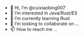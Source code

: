- 👋 Hi, I’m @cuixiaobing007
- 👀 I’m interested in Java/Rust/ES
- 🌱 I’m currently learning Rust 
- 💞️ I’m looking to collaborate on ...
- 📫 How to reach me ...

<!---
cuixiaobing007/cuixiaobing007 is a ✨ special ✨ repository because its `README.md` (this file) appears on your GitHub profile.
You can click the Preview link to take a look at your changes.
--->
